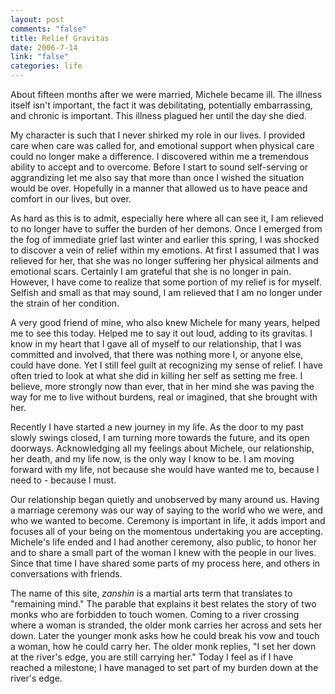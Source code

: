 ```yaml
--- 
layout: post
comments: "false"
title: Relief Gravitas
date: 2006-7-14
link: "false"
categories: life
---
```

About fifteen months after we were married, Michele became ill. The illness itself isn't important, the fact it was debilitating, potentially embarrassing, and chronic is important. This illness plagued her until the day she died.

My character is such that I never shirked my role in our lives. I provided care when care was called for, and emotional support when physical care could no longer make a difference. I discovered within me a tremendous ability to accept and to overcome. Before I start to sound self-serving or aggrandizing let me also say that more than once I wished the situation would be over. Hopefully in a manner that allowed us to have peace and comfort in our lives, but over.

As hard as this is to admit, especially here where all can see it, I am relieved to no longer have to suffer the burden of her demons. Once I emerged from the fog of immediate grief last winter and earlier this spring, I was shocked to discover a vein of relief within my emotions. At first I assumed that I was relieved for her, that she was no longer suffering her physical ailments and emotional scars. Certainly I am grateful that she is no longer in pain. However, I have come to realize that some portion of my relief is for myself. Selfish and small as that may sound, I am relieved that I am no longer under the strain of her condition.

A very good friend of mine, who also knew Michele for many years, helped me to see this today. Helped me to say it out loud, adding to its gravitas. I know in my heart that I gave all of myself to our relationship, that I was committed and involved, that there was nothing more I, or anyone else, could have done. Yet I still feel guilt at recognizing my sense of relief. I have often tried to look at what she did in killing her self as setting me free. I believe, more strongly now than ever, that in her mind she was paving the way for me to live without burdens, real or imagined, that she brought with her.

Recently I have started a new journey in my life. As the door to my past slowly swings closed, I am turning more towards the future, and its open doorways. Acknowledging all my feelings about Michele, our relationship, her death, and my life now, is the only way I know to be. I am moving forward with my life, not because she would have wanted me to, because I need to - because I must.

Our relationship began quietly and unobserved by many around us. Having a marriage ceremony was our way of saying to the world who we were, and who we wanted to become. Ceremony is important in life, it adds import and focuses all of your being on the momentous undertaking you are accepting. Michele's life ended and I had another ceremony, also public, to honor her and to share a small part of the woman I knew with the people in our lives. Since that time I have shared some parts of my process here, and others in conversations with friends.

The name of this site, <em>zanshin</em> is a martial arts term that translates to "remaining mind." The parable that explains it best relates the story of two monks who are forbidden to touch women. Coming to a river crossing where a woman is stranded, the older monk carries her across and sets her down. Later the younger monk asks how he could break his vow and touch a woman, how he could carry her. The older monk replies, "I set her down at the river's edge, you are still carrying her."  Today I feel as if I have reached a milestone; I have managed to set part of my burden down at the river's edge.
